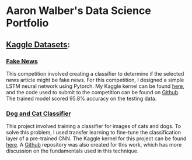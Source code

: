 # Aaron Walber's Data Science Portfolio

## <u>Kaggle Datasets</u>:
### <b>[Fake News](https://www.kaggle.com/c/fake-news)</b>
This competition involved creating a classifier to determine if the selected news article might be fake news. For this competition, I designed a simple LSTM neural network using Pytorch. My Kaggle kernel can be found [here](https://www.kaggle.com/awalber94/fake-news-prediction-using-lstm-neural-network), and the code used to submit to the competition can be found on [Github](https://github.com/awalber/fake-news-detector). The trained model scored 95.8% accuracy on the testing data.

### <b>[Dog and Cat Classifier](https://www.kaggle.com/tongpython/cat-and-dog)</b>
This project involved training a classifier for images of cats and dogs. To solve this problem, I used transfer learning to fine-tune the classification layer of a pre-trained CNN. The Kaggle kernel for this project can be found [here](https://www.kaggle.com/awalber94/cnn-classifier-with-transfer-learning-resnet-18). A [Github](https://github.com/awalber/cat-dog-classification) repository was also created for this work, which has more discussion on the fundamentals used in this technique.